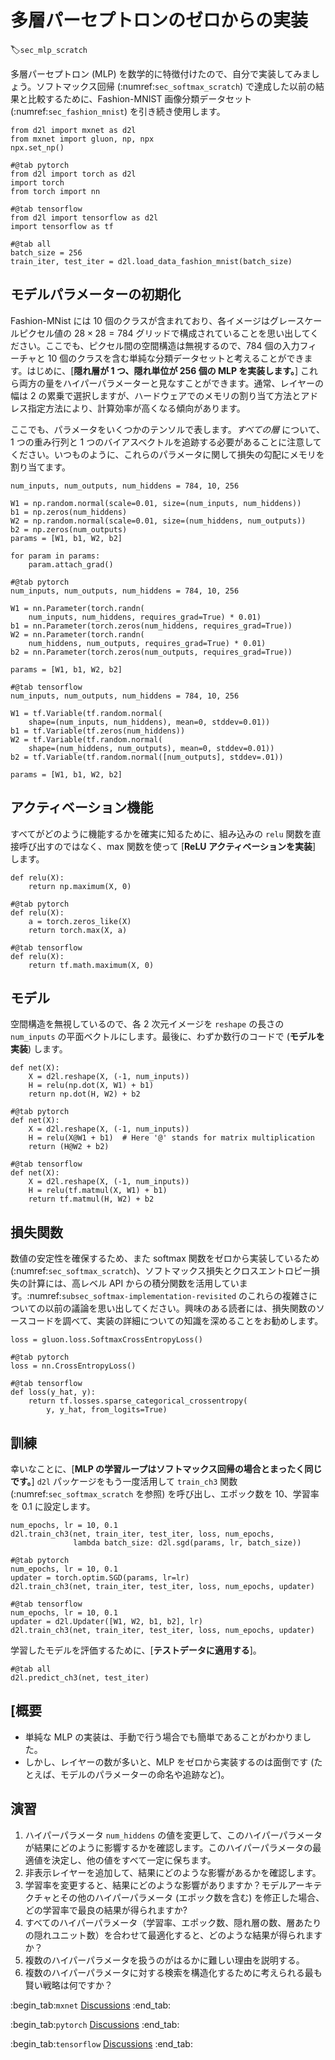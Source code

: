 # 多層パーセプトロンのゼロからの実装
:label:`sec_mlp_scratch`

多層パーセプトロン (MLP) を数学的に特徴付けたので、自分で実装してみましょう。ソフトマックス回帰 (:numref:`sec_softmax_scratch`) で達成した以前の結果と比較するために、Fashion-MNIST 画像分類データセット (:numref:`sec_fashion_mnist`) を引き続き使用します。

```{.python .input}
from d2l import mxnet as d2l
from mxnet import gluon, np, npx
npx.set_np()
```

```{.python .input}
#@tab pytorch
from d2l import torch as d2l
import torch
from torch import nn
```

```{.python .input}
#@tab tensorflow
from d2l import tensorflow as d2l
import tensorflow as tf
```

```{.python .input}
#@tab all
batch_size = 256
train_iter, test_iter = d2l.load_data_fashion_mnist(batch_size)
```

## モデルパラメーターの初期化

Fashion-MNist には 10 個のクラスが含まれており、各イメージはグレースケールピクセル値の $28 \times 28 = 784$ グリッドで構成されていることを思い出してください。ここでも、ピクセル間の空間構造は無視するので、784 個の入力フィーチャと 10 個のクラスを含む単純な分類データセットと考えることができます。はじめに、[**隠れ層が 1 つ、隠れ単位が 256 個の MLP を実装します。**] これら両方の量をハイパーパラメーターと見なすことができます。通常、レイヤーの幅は 2 の累乗で選択しますが、ハードウェアでのメモリの割り当て方法とアドレス指定方法により、計算効率が高くなる傾向があります。 

ここでも、パラメータをいくつかのテンソルで表します。*すべての層* について、1 つの重み行列と 1 つのバイアスベクトルを追跡する必要があることに注意してください。いつものように、これらのパラメータに関して損失の勾配にメモリを割り当てます。

```{.python .input}
num_inputs, num_outputs, num_hiddens = 784, 10, 256

W1 = np.random.normal(scale=0.01, size=(num_inputs, num_hiddens))
b1 = np.zeros(num_hiddens)
W2 = np.random.normal(scale=0.01, size=(num_hiddens, num_outputs))
b2 = np.zeros(num_outputs)
params = [W1, b1, W2, b2]

for param in params:
    param.attach_grad()
```

```{.python .input}
#@tab pytorch
num_inputs, num_outputs, num_hiddens = 784, 10, 256

W1 = nn.Parameter(torch.randn(
    num_inputs, num_hiddens, requires_grad=True) * 0.01)
b1 = nn.Parameter(torch.zeros(num_hiddens, requires_grad=True))
W2 = nn.Parameter(torch.randn(
    num_hiddens, num_outputs, requires_grad=True) * 0.01)
b2 = nn.Parameter(torch.zeros(num_outputs, requires_grad=True))

params = [W1, b1, W2, b2]
```

```{.python .input}
#@tab tensorflow
num_inputs, num_outputs, num_hiddens = 784, 10, 256

W1 = tf.Variable(tf.random.normal(
    shape=(num_inputs, num_hiddens), mean=0, stddev=0.01))
b1 = tf.Variable(tf.zeros(num_hiddens))
W2 = tf.Variable(tf.random.normal(
    shape=(num_hiddens, num_outputs), mean=0, stddev=0.01))
b2 = tf.Variable(tf.random.normal([num_outputs], stddev=.01))

params = [W1, b1, W2, b2]
```

## アクティベーション機能

すべてがどのように機能するかを確実に知るために、組み込みの `relu` 関数を直接呼び出すのではなく、max 関数を使って [**ReLU アクティベーションを実装**] します。

```{.python .input}
def relu(X):
    return np.maximum(X, 0)
```

```{.python .input}
#@tab pytorch
def relu(X):
    a = torch.zeros_like(X)
    return torch.max(X, a)
```

```{.python .input}
#@tab tensorflow
def relu(X):
    return tf.math.maximum(X, 0)
```

## モデル

空間構造を無視しているので、各 2 次元イメージを `reshape` の長さの `num_inputs` の平面ベクトルにします。最後に、わずか数行のコードで (**モデルを実装**) します。

```{.python .input}
def net(X):
    X = d2l.reshape(X, (-1, num_inputs))
    H = relu(np.dot(X, W1) + b1)
    return np.dot(H, W2) + b2
```

```{.python .input}
#@tab pytorch
def net(X):
    X = d2l.reshape(X, (-1, num_inputs))
    H = relu(X@W1 + b1)  # Here '@' stands for matrix multiplication
    return (H@W2 + b2)
```

```{.python .input}
#@tab tensorflow
def net(X):
    X = d2l.reshape(X, (-1, num_inputs))
    H = relu(tf.matmul(X, W1) + b1)
    return tf.matmul(H, W2) + b2
```

## 損失関数

数値の安定性を確保するため、また softmax 関数をゼロから実装しているため (:numref:`sec_softmax_scratch`)、ソフトマックス損失とクロスエントロピー損失の計算には、高レベル API からの積分関数を活用しています。:numref:`subsec_softmax-implementation-revisited` のこれらの複雑さについての以前の議論を思い出してください。興味のある読者には、損失関数のソースコードを調べて、実装の詳細についての知識を深めることをお勧めします。

```{.python .input}
loss = gluon.loss.SoftmaxCrossEntropyLoss()
```

```{.python .input}
#@tab pytorch
loss = nn.CrossEntropyLoss()
```

```{.python .input}
#@tab tensorflow
def loss(y_hat, y):
    return tf.losses.sparse_categorical_crossentropy(
        y, y_hat, from_logits=True)
```

## 訓練

幸いなことに、[**MLP の学習ループはソフトマックス回帰の場合とまったく同じです。**] `d2l` パッケージをもう一度活用して `train_ch3` 関数 (:numref:`sec_softmax_scratch` を参照) を呼び出し、エポック数を 10、学習率を 0.1 に設定します。

```{.python .input}
num_epochs, lr = 10, 0.1
d2l.train_ch3(net, train_iter, test_iter, loss, num_epochs,
              lambda batch_size: d2l.sgd(params, lr, batch_size))
```

```{.python .input}
#@tab pytorch
num_epochs, lr = 10, 0.1
updater = torch.optim.SGD(params, lr=lr)
d2l.train_ch3(net, train_iter, test_iter, loss, num_epochs, updater)
```

```{.python .input}
#@tab tensorflow
num_epochs, lr = 10, 0.1
updater = d2l.Updater([W1, W2, b1, b2], lr)
d2l.train_ch3(net, train_iter, test_iter, loss, num_epochs, updater)
```

学習したモデルを評価するために、[**テストデータに適用する**]。

```{.python .input}
#@tab all
d2l.predict_ch3(net, test_iter)
```

## [概要

* 単純な MLP の実装は、手動で行う場合でも簡単であることがわかりました。
* しかし、レイヤーの数が多いと、MLP をゼロから実装するのは面倒です (たとえば、モデルのパラメーターの命名や追跡など)。

## 演習

1. ハイパーパラメータ `num_hiddens` の値を変更して、このハイパーパラメータが結果にどのように影響するかを確認します。このハイパーパラメータの最適値を決定し、他の値をすべて一定に保ちます。
1. 非表示レイヤーを追加して、結果にどのような影響があるかを確認します。
1. 学習率を変更すると、結果にどのような影響がありますか？モデルアーキテクチャとその他のハイパーパラメータ (エポック数を含む) を修正した場合、どの学習率で最良の結果が得られますか?
1. すべてのハイパーパラメータ（学習率、エポック数、隠れ層の数、層あたりの隠れユニット数）を合わせて最適化すると、どのような結果が得られますか？
1. 複数のハイパーパラメータを扱うのがはるかに難しい理由を説明する。
1. 複数のハイパーパラメータに対する検索を構造化するために考えられる最も賢い戦略は何ですか？

:begin_tab:`mxnet`
[Discussions](https://discuss.d2l.ai/t/92)
:end_tab:

:begin_tab:`pytorch`
[Discussions](https://discuss.d2l.ai/t/93)
:end_tab:

:begin_tab:`tensorflow`
[Discussions](https://discuss.d2l.ai/t/227)
:end_tab:

